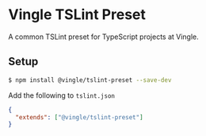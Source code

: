 # Vingle TSLint Preset

A common TSLint preset for TypeScript projects at Vingle.

## Setup

```bash
$ npm install @vingle/tslint-preset --save-dev
```

Add the following to `tslint.json`

```json
{
  "extends": ["@vingle/tslint-preset"]
}
```
